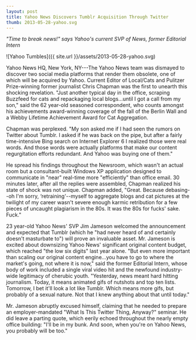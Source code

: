 ```yaml
---
layout: post
title: Yahoo News Discovers Tumblr Acquisition Through Twitter
thumb: 2013-05-28-yahoo.svg
---
```


*"Time to break news!" says Yahoo's current SVP of News, former Editorial Intern*

![Yahoo Tumbles]({{ site.url }}/assets/2013-05-28-yahoo.svg)

Yahoo News HQ, New York, NY---The Yahoo News team was dismayed to discover two social media platforms that render them obsolete, one of which will be acquired by Yahoo. Current Editor of Local/Cats and Pulitzer Prize-winning former journalist Chris Chapman was the first to unearth this shocking revelation. "Just another typical day in the office, scraping Buzzfeed for cats and repackaging local blogs...until I got a call from my son," said the 62 year-old seasoned correspondent, who counts amongst his achievements award-winning coverage of the fall of the Berlin Wall and a Webby Lifetime Achievement Award for Cat Aggregation. 

Chapman was perplexed. "My son asked me if I had seen the rumors on Twitter about Tumblr. I asked if he was back on the pipe, but after a fairly time-intensive Bing search on Internet Explorer 6 I realized those were real words. And those words were actually platforms that make our content regurgitation efforts redundant. And Yahoo was buying one of them." 

He spread his findings throughout the Newsroom, which wasn't an actual room but a consultant-built Windows XP application designed to communicate in "near" real-time more "efficiently" than office email. 30 minutes later, after all the replies were assembled, Chapman realized his state of shock was not unique. Chapman added, "Great. Because debasing--oh I'm sorry, ‘retraining'--myself to aggregate blogs and cat pictures at the twilight of my career wasn't severe enough karmic retribution for a few pieces of uncaught plagiarism in the 80s. It was the 80s for fucks' sake. Fuck."

23 year-old Yahoo News' SVP Jim Jameson welcomed the announcement and expected that Tumblr (which he "had never heard of and certainly doesn't masturbate to") will prove an invaluable asset. Mr. Jameson is excited about downsizing Yahoo News' significant original content budget, which reached "the low six digits" last year alone. "But even more important than scaling our original content engine...you have to go to where the market's going, not where it is now," said the former Editorial Intern, whose body of work included a single viral video hit and the newfound industry-wide legitimacy of cherubic youth. "Yesterday, news meant hard hitting journalism. Today, it means animated gifs of nutshots and top ten lists. Tomorrow, I bet it'll look a lot like Tumblr. Which means more gifs, but probably of a sexual nature. Not that I knew anything about that until today."

Mr. Jameson abruptly excused himself, claiming that he needed to prepare an employer-mandated "What Is This Twitter Thing, Anyway?" seminar. He did leave a parting quote, which eerily echoed throughout the nearly empty office building: "I'll be in my bunk. And soon, when you're on Yahoo News, you probably will be too." 
